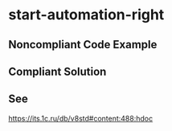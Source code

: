 # start-automation-right

## Noncompliant Code Example

## Compliant Solution

## See
https://its.1c.ru/db/v8std#content:488:hdoc